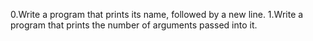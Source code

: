 0.Write a program that prints its name, followed by a new line.
1.Write a program that prints the number of arguments passed into it.
